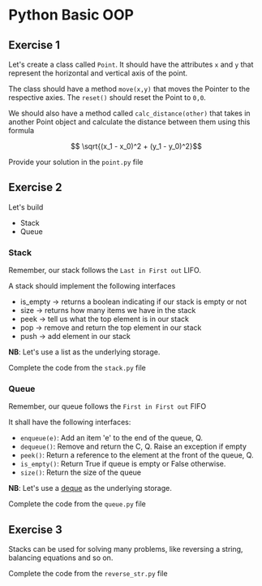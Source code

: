 # Python Basic OOP

## Exercise 1
Let's create a class called `Point`. It should have the attributes `x` and `y` that represent the horizontal and vertical axis of the point.

The class should have a method `move(x,y)` that moves the Pointer to the respective axies. The `reset()` should reset the Point to `0,0`.

We should also have a method called `calc_distance(other)` that takes in another Point object and calculate the distance between them using this formula

$$ \sqrt{(x_1 - x_0)^2 + (y_1 - y_0)^2}$$

Provide your solution in the `point.py` file

## Exercise 2
Let's build
- Stack
- Queue

### Stack

Remember, our stack follows the `Last in First out` LIFO.

A stack should implement the following interfaces 
- is_empty -> returns a boolean indicating if our stack is empty or not
- size     -> returns how many items we have in the stack
- peek     -> tell us what the top element is in our stack
- pop      -> remove and return the top element in our stack
- push     -> add element in our stack

**NB**: Let's use a list as the underlying storage.

Complete the code from the `stack.py` file

### Queue

Remember, our queue follows the `First in First out` FIFO

It shall have the following interfaces:
- `enqueue(e)`: Add an item 'e' to the end of the queue, Q.
- `dequeue()`: Remove and return the C, Q. Raise an exception if empty
- `peek()`: Return a reference to the element at the front of the queue, Q.
- `is_empty()`: Return True if queue is empty or False otherwise.
- `size()`: Return the size of the queue

**NB**: Let's use a [deque](https://docs.python.org/3/library/collections.html#collections.deque) as the underlying storage.

Complete the code from the `queue.py` file

## Exercise 3
Stacks can be used for solving many problems, like reversing a string, balancing equations and so on.

Complete the code from the `reverse_str.py` file